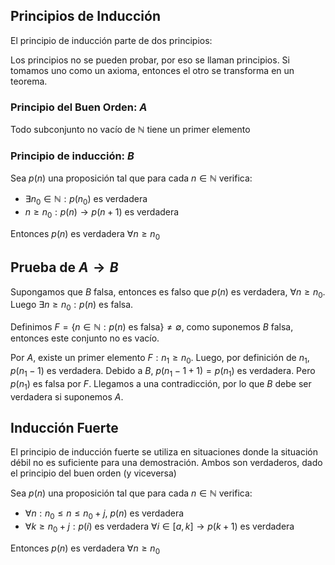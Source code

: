 ## Principios de Inducción

El principio de inducción parte de dos principios:

Los principios no se pueden probar, por eso se llaman principios. Si tomamos uno como un axioma, entonces el otro se transforma en un teorema.

### Principio del Buen Orden: $A$

Todo subconjunto no vacío de $\mathbb{N}$ tiene un primer elemento

### Principio de inducción: $B$

Sea $p(n)$ una proposición tal que para cada $n \in \mathbb{N}$ verifica:

- $\exists n_0 \in \mathbb{N}: p(n_0) \text{ es verdadera}$
- $n \geq n_0: p(n) \to p(n + 1) \text{ es verdadera}$

Entonces $p(n)$ es verdadera $\forall n \geq n_0$

## Prueba de $A \to B$

Supongamos que $B$ falsa, entonces es falso que $p(n) \text{ es verdadera},\ \forall n\geq n_0$. Luego $\exists n \geq n_0: p(n) \text{ es falsa}$.

Definimos $F = \{n \in \mathbb{N}: p(n) \text{ es falsa}\} \neq \emptyset$, como suponemos $B$ falsa, entonces este conjunto no es vacío.

Por $A$, existe un primer elemento $F: n_1 \geq n_0$. Luego, por definición de $n_1$, $p(n_1 - 1)$ es verdadera. Debido a $B$, $p(n_1 -1 +1) = p(n_1)$ es verdadera. Pero $p(n_1)$ es falsa por $F$. Llegamos a una contradicción, por lo que $B$ debe ser verdadera si suponemos $A$.

## Inducción Fuerte

El principio de inducción fuerte se utiliza en situaciones donde la situación débil no es suficiente para una demostración. Ambos son verdaderos, dado el principio del buen orden (y viceversa)

Sea $p(n)$ una proposición tal que para cada $n \in \mathbb{N}$ verifica:

- $\forall n:n_0 \leq n \leq n_0 +j,\  p(n) \text{ es verdadera}$
- $\forall k\geq  n_0 + j: p(i) \text{ es verdadera }\forall i \in [a, k] \to p(k+1) \text{ es verdadera}$

Entonces $p(n)$ es verdadera $\forall n \geq n_0$
